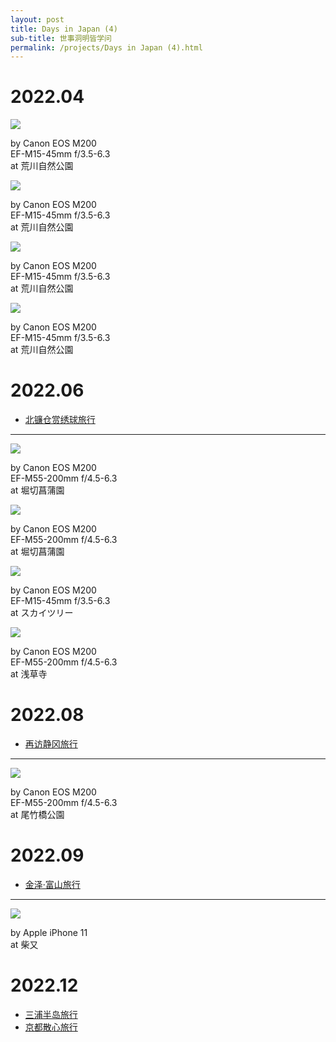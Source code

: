 ```yaml
---
layout: post
title: Days in Japan (4)
sub-title: 世事洞明皆学问
permalink: /projects/Days in Japan (4).html
---
```


# 2022.04

<div class="gallery">
    <div class="item">
        <img src="/assets/src/days-in-japan/2022-04-1.jpeg">
        <p>by Canon EOS M200<br>EF-M15-45mm f/3.5-6.3<br>at 荒川自然公園</p>
    </div>
    <div class="item">
        <img src="/assets/src/days-in-japan/2022-04-2.jpeg">
        <p>by Canon EOS M200<br>EF-M15-45mm f/3.5-6.3<br>at 荒川自然公園</p>
    </div>
    <div class="item">
        <img src="/assets/src/days-in-japan/2022-04-3.jpeg">
        <p>by Canon EOS M200<br>EF-M15-45mm f/3.5-6.3<br>at 荒川自然公園</p>
    </div>
    <div class="item">
        <img src="/assets/src/days-in-japan/2022-04-4.jpeg">
        <p>by Canon EOS M200<br>EF-M15-45mm f/3.5-6.3<br>at 荒川自然公園</p>
    </div>
</div>

# 2022.06

- [北镰仓赏绣球旅行](/2022/06/12/a-travel-at-north_kamakura.html)

---

<div class="gallery">
    <div class="item">
        <img src="/assets/src/days-in-japan/2022-06-1.jpeg">
        <p>by Canon EOS M200<br>EF-M55-200mm f/4.5-6.3<br>at 堀切菖蒲園</p>
    </div>
    <div class="item">
        <img src="/assets/src/days-in-japan/2022-06-2.jpeg">
        <p>by Canon EOS M200<br>EF-M55-200mm f/4.5-6.3<br>at 堀切菖蒲園</p>
    </div>
    <div class="item">
        <img src="/assets/src/days-in-japan/2022-06-3.jpeg">
        <p>by Canon EOS M200<br>EF-M15-45mm f/3.5-6.3<br>at スカイツリー</p>
    </div>
    <div class="item">
        <img src="/assets/src/days-in-japan/2022-06-4.jpeg">
        <p>by Canon EOS M200<br>EF-M55-200mm f/4.5-6.3<br>at 浅草寺</p>
    </div>
</div>

# 2022.08

- [再访静冈旅行](/2022/08/30/a-travel-at-shizuoka.html)

---

<div class="gallery">
    <div class="item">
        <img src="/assets/src/days-in-japan/2022-08-1.jpeg">
        <p>by Canon EOS M200<br>EF-M55-200mm f/4.5-6.3<br>at 尾竹橋公園</p>
    </div>
</div>

# 2022.09

- [金泽·富山旅行](/2022/09/24/a-travel-at-hokuriku.html)

---

<div class="gallery">
    <div class="item">
        <img src="/assets/src/days-in-japan/2022-09-1.jpeg">
        <p>by Apple iPhone 11<br>at 柴又</p>
    </div>
</div>

# 2022.12

- [三浦半岛旅行](/2022/12/20/a-travel-at-miura.html)
- [京都散心旅行](/2022/12/29/a-travel-at-kyoto-relax.html)
